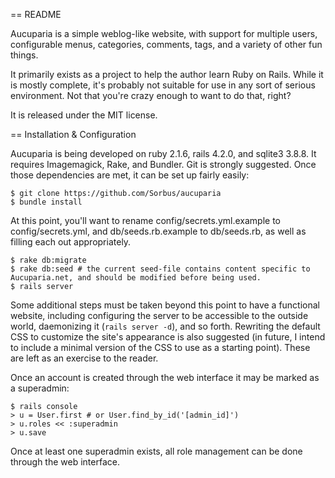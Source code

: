 == README

Aucuparia is a simple weblog-like website, with support for multiple users, configurable menus, categories, comments, tags, and a variety of other fun things.

It primarily exists as a project to help the author learn Ruby on Rails. While it is mostly complete, it's probably not suitable for use in any sort of serious environment. Not that you're crazy enough to want to do that, right?

It is released under the MIT license.

== Installation & Configuration

Aucuparia is being developed on ruby 2.1.6, rails 4.2.0, and sqlite3 3.8.8. It requires Imagemagick, Rake, and Bundler. Git is strongly suggested. Once those dependencies are met, it can be set up fairly easily:
    
    $ git clone https://github.com/Sorbus/aucuparia
    $ bundle install

At this point, you'll want to rename config/secrets.yml.example to config/secrets.yml, and db/seeds.rb.example to db/seeds.rb, as well as filling each out appropriately.
    
    $ rake db:migrate
    $ rake db:seed # the current seed-file contains content specific to Aucuparia.net, and should be modified before being used.
    $ rails server
	
Some additional steps must be taken beyond this point to have a functional website, including configuring the server to be accessible to the outside world, daemonizing it (`rails server -d`), and so forth. Rewriting the default CSS to customize the site's appearance is also suggested (in future, I intend to include a minimal version of the CSS to use as a starting point). These are left as an exercise to the reader.

Once an account is created through the web interface it may be marked as a superadmin:

    $ rails console
    > u = User.first # or User.find_by_id('[admin_id]')
    > u.roles << :superadmin
    > u.save

Once at least one superadmin exists, all role management can be done through the web interface.